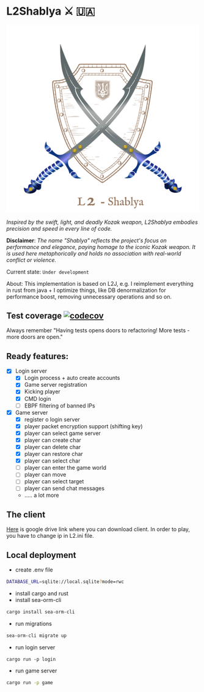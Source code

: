 # L2Shablya ⚔️ 🇺🇦

![Shablya](shablya.svg)

*Inspired by the swift, light, and deadly Kozak weapon, L2Shablya embodies precision and speed in every line of code.*

**Disclaimer**: *The name "Shablya" reflects the project's focus on performance and elegance, paying homage to the
iconic Kozak weapon. It is used here metaphorically and holds no association with real-world conflict or violence.*

Current state: `Under development`

About: This implementation is based on L2J, e.g. I reimplement everything in rust from java + I optimize things,
like DB denormalization for performance boost, removing unnecessary operations and so on.

## Test coverage [![codecov](https://codecov.io/gh/artemijan/L2Shablya/branch/master/graph/badge.svg)](https://codecov.io/gh/artemijan/L2Shablya)

Always remember "Having tests opens doors to refactoring! More tests - more doors are open."


## Ready features:

- [x] Login server
    - [x] Login process + auto create accounts
    - [x] Game server registration
    - [x] Kicking player
    - [x] CMD login
    - [ ] EBPF filtering of banned IPs
- [x] Game server
    - [x] register o login server
    - [x] player packet encryption support (shifting key)
    - [x] player can select game server
    - [x] player can create char
    - [x] player can delete char
    - [x] player can restore char
    - [x] player can select char
    - [ ] player can enter the game world
    - [ ] player can move
    - [ ] player can select target
    - [ ] player can send chat messages
    - ..... a lot more

## The client

[Here](https://drive.google.com/file/d/1sXMoENX7YuhqKTYSjJN8RfHMgJ6Yeu6s/view?usp=share_link) is google drive link where
you can download client. In order to play, you have to change ip in L2.ini file.

## Local deployment

- create .env file

```bash
DATABASE_URL=sqlite://local.sqlite?mode=rwc
```

- install cargo and rust
- install sea-orm-cli

```bash
cargo install sea-orm-cli
```

- run migrations

```bash
sea-orm-cli migrate up
```

- run login server

```bahs
cargo run -p login
```

- run game server

```bash
cargo run -p game
```
